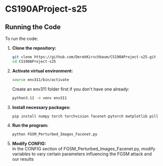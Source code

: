 # CS190AProject-s25

## Running the Code

To run the code:

1. **Clone the repository:**
   ```bash
   git clone https://github.com/DerekKirschbaum/CS190AProject-s25.git
   cd CS190AProject-s25

2. **Activate virtual environment:**
   ```bash
   source env311/bin/activate
   ```
   Create an env311 folder first if you don't have one already:
   ```bash
   python3.11 -m venv env311

3. **Install necessary packages:**
   ```bash
   pip install numpy torch torchvision facenet-pytorch matplotlib pillow insightface

4. **Run the program:**
   ```bash
   python FGSM_Perturbed_Images_Facenet.py

5. **Modify CONFIG:**\
    In the CONFIG section of FGSM_Perturbed_Images_Facenet.py, modify variables to vary certain parameters influencing the FGSM attack and our results
